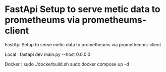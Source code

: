 FastApi Setup to serve metic data to prometheums via prometheums-client
==================================

FastApi Setup to serve metic data to prometheums via prometheums-client

Local  : 
   fastapi dev main.py --host 0.0.0.0    

Docker :
   sudo ./dockerbuild.sh
   sudo docker compose up -d
